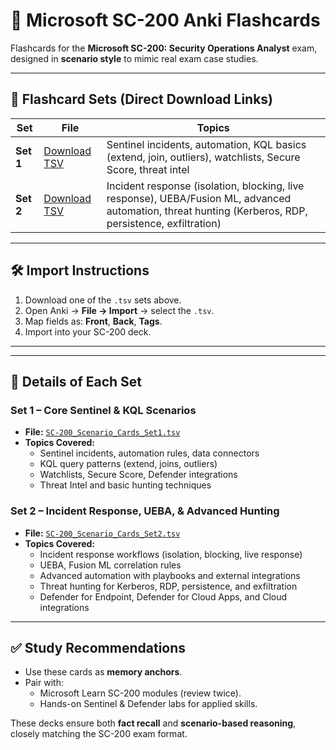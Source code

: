 # 📘 Microsoft SC-200 Anki Flashcards

Flashcards for the **Microsoft SC-200: Security Operations Analyst** exam, designed in **scenario style** to mimic real exam case studies.  

---

## 📂 Flashcard Sets (Direct Download Links)

| Set | File | Topics |
|-----|------|--------|
| **Set 1** | [Download TSV](tsv/SC-200_Scenario_Cards_Set1.tsv) | Sentinel incidents, automation, KQL basics (extend, join, outliers), watchlists, Secure Score, threat intel |
| **Set 2** | [Download TSV](tsv/SC-200_Scenario_Cards_Set2.tsv) | Incident response (isolation, blocking, live response), UEBA/Fusion ML, advanced automation, threat hunting (Kerberos, RDP, persistence, exfiltration) |

---

## 🛠 Import Instructions

1. Download one of the `.tsv` sets above.  
2. Open Anki → **File → Import** → select the `.tsv`.  
3. Map fields as: **Front**, **Back**, **Tags**.  
4. Import into your SC-200 deck.

---


---

## 📂 Details of Each Set

### Set 1 – Core Sentinel & KQL Scenarios
- **File:** [`SC-200_Scenario_Cards_Set1.tsv`](tsv/SC-200_Scenario_Cards_Set1.tsv)
- **Topics Covered:**
  - Sentinel incidents, automation rules, data connectors
  - KQL query patterns (extend, joins, outliers)
  - Watchlists, Secure Score, Defender integrations
  - Threat Intel and basic hunting techniques

### Set 2 – Incident Response, UEBA, & Advanced Hunting
- **File:** [`SC-200_Scenario_Cards_Set2.tsv`](tsv/SC-200_Scenario_Cards_Set2.tsv)
- **Topics Covered:**
  - Incident response workflows (isolation, blocking, live response)
  - UEBA, Fusion ML correlation rules
  - Advanced automation with playbooks and external integrations
  - Threat hunting for Kerberos, RDP, persistence, and exfiltration
  - Defender for Endpoint, Defender for Cloud Apps, and Cloud integrations

---

## ✅ Study Recommendations

- Use these cards as **memory anchors**.  
- Pair with:
  - Microsoft Learn SC-200 modules (review twice).    
  - Hands-on Sentinel & Defender labs for applied skills.  

These decks ensure both **fact recall** and **scenario-based reasoning**, closely matching the SC-200 exam format.
